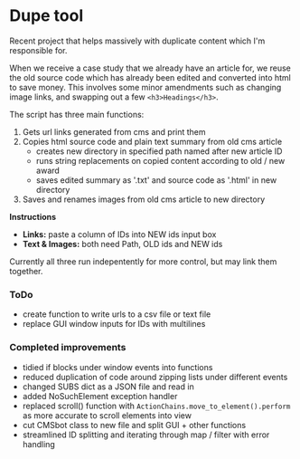 # Dupe tool

Recent project that helps massively with duplicate content which I'm responsible for.

When we receive a case study that we already have an article for, we reuse the old source code which has already been edited and converted into html to save money. This involves some minor amendments such as changing image links, and swapping out a few `<h3>Headings</h3>`. 

The script has three main functions:

1. Gets url links generated from cms and print them
2. Copies html source code and plain text summary from old cms article
    - creates new directory in specified path named after new article ID
    - runs string replacements on copied content according to old / new award
    - saves edited summary as '.txt' and source code as '.html' in new directory
3. Saves and renames images from old cms article to new directory

**Instructions**

- **Links:** paste a column of IDs into NEW ids input box
- **Text & Images:** both need Path, OLD ids and NEW ids

Currently all three run indepentently for more control, but may link them together.

### ToDo 

- create function to write urls to a csv file or text file
- replace GUI window inputs for IDs with multilines 

### Completed improvements

- tidied if blocks under window events into functions
- reduced duplication of code around zipping lists under different events
- changed SUBS dict as a JSON file and read in
- added NoSuchElement exception handler
- replaced scroll() function with `ActionChains.move_to_element().perform` as more accurate to scroll elements into view
- cut CMSbot class to new file and split GUI + other functions
- streamlined ID splitting and iterating through map / filter with error handling
